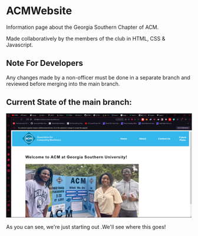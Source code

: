 # ACMWebsite
Information page about the Georgia Southern Chapter of ACM.

Made collaboratively by the members of the club in HTML, CSS & Javascript.

## Note For Developers

Any changes made by a non-officer must be done in a separate branch and reviewed before merging into the main branch.


## Current State of the main branch:

![Alt text](images/progress_image_3.png)

As you can see, we're just starting out .We'll see where this goes!